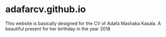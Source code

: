 # adafarcv.github.io
This website is basically designed for the CV of Adafa Mashaka Kasala. A beautiful present for her birthday in the year 2018
